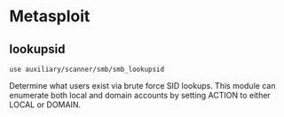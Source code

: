 # Metasploit


## lookupsid
`use auxiliary/scanner/smb/smb_lookupsid`

Determine what users exist via brute force SID lookups. This module can enumerate both local and domain accounts by setting ACTION to either LOCAL or DOMAIN.


